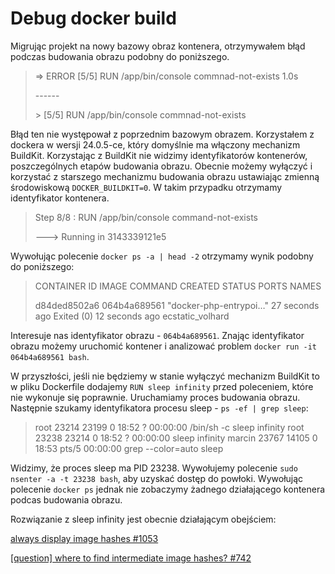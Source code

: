 # Debug docker build

Migrując projekt na nowy bazowy obraz kontenera, otrzymywałem błąd podczas budowania obrazu podobny do poniższego.


> => ERROR [5/5] RUN /app/bin/console commnad-not-exists 1.0s
>
> \------
>
> \> [5/5] RUN /app/bin/console commnad-not-exists


Błąd ten nie występował z poprzednim bazowym obrazem. Korzystałem z dockera w wersji 24.0.5-ce, który domyślnie ma włączony mechanizm BuildKit.
Korzystając z BuildKit nie widzimy identyfikatorów kontenerów, poszczególnych etapów budowania obrazu.
Obecnie możemy wyłączyć i korzystać z starszego mechanizmu budowania obrazu ustawiając zmienną środowiskową `DOCKER_BUILDKIT=0`.
W takim przypadku otrzymamy identyfikator kontenera.


> Step 8/8 : RUN /app/bin/console command-not-exists
>
> ---> Running in 3143339121e5


Wywołując polecenie `docker ps -a | head -2` otrzymamy wynik podobny do poniższego:

> CONTAINER ID   IMAGE             COMMAND                  CREATED          STATUS                       PORTS    NAMES
> 
> d84ded8502a6   064b4a689561      "docker-php-entrypoi…"   27 seconds ago   Exited (0) 12 seconds ago             ecstatic_volhard

Interesuje nas identyfikator obrazu - `064b4a689561`. 
Znając identyfikator obrazu możemy uruchomić kontener i analizować problem `docker run -it 064b4a689561 bash`.

W przyszłości, jeśli nie będziemy w stanie wyłączyć mechanizm BuildKit to w pliku Dockerfile dodajemy `RUN sleep infinity` przed poleceniem, które nie wykonuje się poprawnie. Uruchamiamy proces budowania obrazu. Następnie szukamy identyfikatora procesu sleep - `ps -ef | grep sleep`:

> root     23214 23199  0 18:52 ?        00:00:00 /bin/sh -c sleep infinity
> root     23238 23214  0 18:52 ?        00:00:00 sleep infinity
> marcin   23767 14105  0 18:53 pts/5    00:00:00 grep --color=auto sleep

Widzimy, że proces sleep ma PID 23238. Wywołujemy polecenie `sudo nsenter -a -t 23238 bash`, aby uzyskać dostęp do powłoki. 
Wywołując polecenie `docker ps` jednak nie zobaczymy żadnego działającego kontenera podcas budowania obrazu.

Rozwiązanie z sleep infinity jest obecnie działającym obejściem: 

[always display image hashes #1053](https://github.com/moby/buildkit/issues/1053#issuecomment-564340155)

[[question] where to find intermediate image hashes? #742](https://github.com/docker/buildx/issues/742#issuecomment-902838322)
